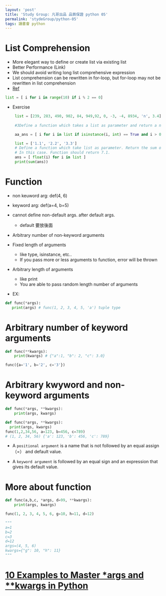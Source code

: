 ```yaml
---
layout: 'post'
title: 'Study Group: 凡哥出品 品質保證 python 05'
permalink: 'stydeGroup/python-05'
tags: 讀書會 python
---
```


# List Comprehension

- More elegant way to define or create list via existing list
- Better Performance (Link)
- We should avoid writing long list comprehensive expression
- List comprehension can be rewritten in for-loop, but for-loop may not be rewritten in list comprehension
- [Ref](https://www.programiz.com/python-programming/list-comprehension)

~~~python
list = [ i for i in range(10) if i % 2 == 0]
~~~

- Exercise 
   
   ~~~python
    list = [239, 283, 490, 902, 84, 949,92, 0, -3, -4, 8934, 'n', 3.4]
    
    #3Define a function which takes a list as parameter and return a new list which only contains positive integers and can be divided by 2 and 5

    aa_ans = [ i for i in list if isinstance(i, int) == True and i > 0 and i % 2 == 0 and i % 5 == 0 ]
   ~~~

   ~~~python
    list = ['1.1', '2.2', '3.3']
    # Define a function which take list as parameter. Return the sum of the list.
    # In this case. Function should return 7.1.
    ans = [ float(i) for i in list ]
    print(sum(ans))
   ~~~

# Function

   - non keuword arg: def(4, 6)
   - keyword arg: def(a=4, b=5)

   - cannot define non-default args. after default args.
      - default 要放後面

- Arbitrary number of non-keyword arguments

-  Fixed length of arguments
   - like type, isinstance, etc..
   - If you pass more or less arguments to function, error will be thrown

- Arbitrary length of arguments
   - like print
   - You are able to pass random length number of arguments


- EX: 
~~~python
def func(*args):
   print(args) # func(1, 2, 3, 4, 5, 'a') tuple type
~~~


# Arbitrary number of keyword arguments

~~~python
def func(**kwargs):
    print(kwargs) # {"a":1, "b": 2, "c": 3.0}

func({a='1', b='2', c='3'})
~~~

# Arbitrary kwyword and non-keyword arguments

~~~python
def func(*args, **kwargs):
    print(args, kwargs)
~~~

~~~python
def func(*args, **kwargs):
  print(args, kwargs)
func(1,2,34,56, a=123, b=456, c=789)
# (1, 2, 34, 56) {'a': 123, 'b': 456, 'c': 789}
~~~

- A `positional argument` is a name that is not followed by an equal assign（=）
and default value.

- A `keyword argument` is followed by an equal sign and an expression that
gives its default value.

# More about function

~~~python
def func(a,b,c, *args, d=99, **kwargs):
    print(args, kwargs)

func(1, 2, 3, 4, 5, 6, g=10, h=11, d=12)

"""
a=1
b=2
c=3
d=12
args=(4, 5, 6)
kwargs={"g": 10, "h": 11}
"""
~~~

# [10 Examples to Master *args and **kwargs in Python](https://towardsdatascience.com/10-examples-to-master-args-and-kwargs-in-python-6f1e8cc30749)